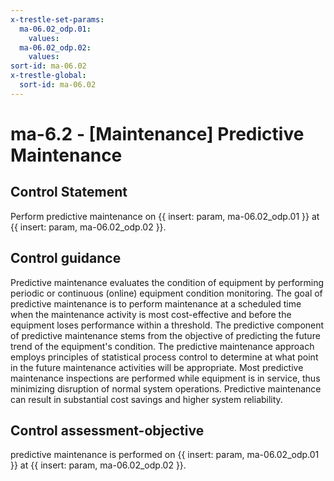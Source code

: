 ```yaml
---
x-trestle-set-params:
  ma-06.02_odp.01:
    values:
  ma-06.02_odp.02:
    values:
sort-id: ma-06.02
x-trestle-global:
  sort-id: ma-06.02
---
```


# ma-6.2 - \[Maintenance\] Predictive Maintenance

## Control Statement

Perform predictive maintenance on {{ insert: param, ma-06.02_odp.01 }} at {{ insert: param, ma-06.02_odp.02 }}.

## Control guidance

Predictive maintenance evaluates the condition of equipment by performing periodic or continuous (online) equipment condition monitoring. The goal of predictive maintenance is to perform maintenance at a scheduled time when the maintenance activity is most cost-effective and before the equipment loses performance within a threshold. The predictive component of predictive maintenance stems from the objective of predicting the future trend of the equipment's condition. The predictive maintenance approach employs principles of statistical process control to determine at what point in the future maintenance activities will be appropriate. Most predictive maintenance inspections are performed while equipment is in service, thus minimizing disruption of normal system operations. Predictive maintenance can result in substantial cost savings and higher system reliability.

## Control assessment-objective

predictive maintenance is performed on {{ insert: param, ma-06.02_odp.01 }} at {{ insert: param, ma-06.02_odp.02 }}.
